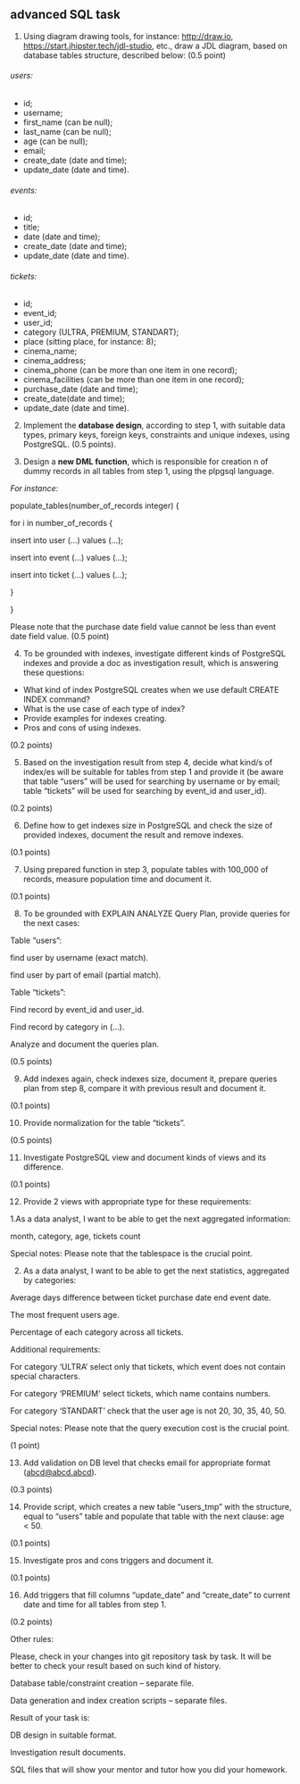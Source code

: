 ## advanced SQL task
1. Using diagram drawing tools, for instance: http://draw.io, https://start.jhipster.tech/jdl-studio,
etc., draw a JDL diagram, based on database tables structure, described below:
(0.5 point)
###### users:
* id;
* username;
* first_name (can be null);
* last_name (can be null);
* age (can be null);
* email;
* create_date (date and time);
* update_date (date and time).

###### events:
* id;
* title;
* date (date and time);
* create_date (date and time);
* update_date (date and time).

###### tickets:

* id;
* event_id;
* user_id;
* category (ULTRA, PREMIUM, STANDART);
* place (sitting place, for instance: 8);
* cinema_name;
* cinema_address;
* cinema_phone (can be more than one item in one record);
* cinema_facilities (can be more than one item in one record);
* purchase_date (date and time);
* create_date(date and time);
* update_date (date and time).

2) Implement the **database design**, according to step 1, with suitable data types, primary keys, foreign keys, constraints and unique indexes, using PostgreSQL. (0.5 points).

3) Design a **new DML function**, which is responsible for creation n of dummy records in all tables from step 1, using the plpgsql language.

_For instance:_

populate_tables(number_of_records integer) {

for i in number_of_records {

insert into user (…) values (…);

insert into event (…) values (…);

insert into ticket (…) values (…);

 }

}

Please note that the purchase date field value cannot be less than event date field value.
(0.5 point)



4) To be grounded with indexes, investigate different kinds of PostgreSQL indexes and provide a doc as investigation result, which is answering these questions:

* What kind of index PostgreSQL creates when we use default CREATE INDEX command?
* What is the use case of each type of index?
* Provide examples for indexes creating.
* Pros and cons of using indexes.

(0.2 points)



5) Based on the investigation result from step 4, decide what kind/s of index/es will be suitable for tables from step 1 and provide it (be aware that table “users” will be used for searching by username or by email; table “tickets” will be used for searching by event_id and user_id).

(0.2 points)



6) Define how to get indexes size in PostgreSQL and check the size of provided indexes, document the result and remove indexes.

(0.1 points)



7) Using prepared function in step 3, populate tables with 100_000 of records, measure population time and document it.

(0.1 points)



8) To be grounded with EXPLAIN ANALYZE Query Plan, provide queries for the next cases:

Table “users”:

find user by username (exact match).

find user by part of email (partial match).

Table “tickets”:

Find record by event_id and user_id.

Find record by category in (…).

Analyze and document the queries plan.

(0.5 points)



9) Add indexes again, check indexes size, document it, prepare queries plan from step 8, compare it with previous result and document it.

(0.1 points)



10) Provide normalization for the table “tickets”.

(0.5 points)



11) Investigate PostgreSQL view and document kinds of views and its difference.

(0.1 points)



12) Provide 2 views with appropriate type for these requirements:

1.As a data analyst, I want to be able to get the next aggregated information:

month, category, age, tickets count

Special notes: Please note that the tablespace is the crucial point.

2. As a data analyst, I want to be able to get the next statistics, aggregated by categories:

Average days difference between ticket purchase date end event date.

The most frequent users age.

Percentage of each category across all tickets.

Additional requirements:

For category ‘ULTRA’ select only that tickets, which event does not contain special characters.

For category ‘PREMIUM’ select tickets, which name contains numbers.

For category ‘STANDART’ check that the user age is not 20, 30, 35, 40, 50.

Special notes: Please note that the query execution cost is the crucial point.

(1 point)



13) Add validation on DB level that checks email for appropriate format (abcd@abcd.abcd).

(0.3 points)



14) Provide script, which creates a new table “users_tmp” with the structure, equal to “users” table and populate that table with the next clause: age < 50.

(0.1 points)



15) Investigate pros and cons triggers and document it.

(0.1 points)



16) Add triggers that fill columns “update_date” and “create_date” to current date and time for all tables from step 1.

(0.2 points)



Other rules:

Please, check in your changes into git repository task by task. It will be better to check your result based on such kind of history.

Database table/constraint creation – separate file.

Data generation and index creation scripts – separate files.



Result of your task is:

DB design in suitable format.

Investigation result documents.

SQL files that will show your mentor and tutor how you did your homework.




